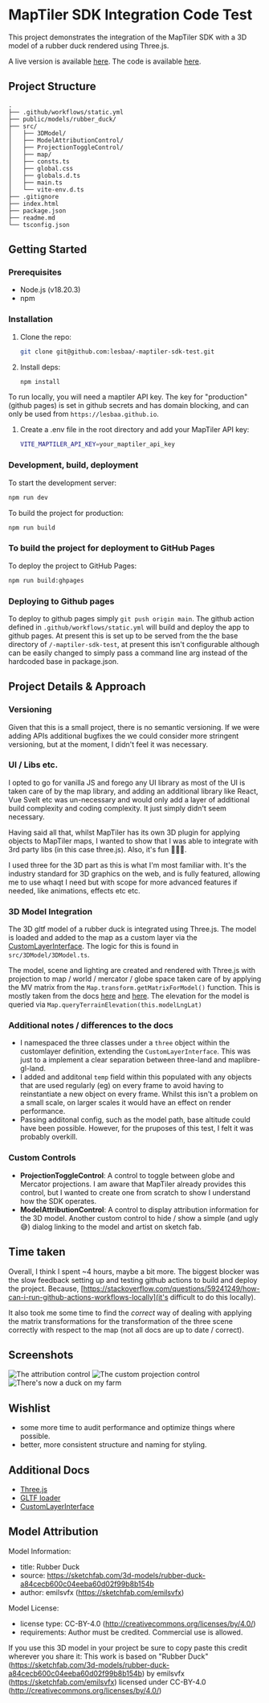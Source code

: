 # MapTiler SDK Integration Code Test

This project demonstrates the integration of the MapTiler SDK with a 3D model of a rubber duck rendered using Three.js.

A live version is available [here](https://lesbaa.github.io/-maptiler-sdk-test/). The code is available [here](https://github.com/lesbaa/-maptiler-sdk-test).

## Project Structure

```
.
├── .github/workflows/static.yml
├── public/models/rubber_duck/
├── src/
│   ├── 3DModel/
│   ├── ModelAttributionControl/
│   ├── ProjectionToggleControl/
│   ├── map/
│   ├── consts.ts
│   ├── global.css
│   ├── globals.d.ts
│   ├── main.ts
│   └── vite-env.d.ts
├── .gitignore
├── index.html
├── package.json
├── readme.md
└── tsconfig.json
```

## Getting Started

### Prerequisites

- Node.js (v18.20.3)
- npm

### Installation

1. Clone the repo:
    ```sh
    git clone git@github.com:lesbaa/-maptiler-sdk-test.git
    ```

2. Install deps:
    ```sh
    npm install
    ```

To run locally, you will need a maptiler API key. The key for "production" (github pages) is set in github secrets and has domain blocking, and can only be used from `https://lesbaa.github.io`.

1. Create a .env file in the root directory and add your MapTiler API key:
    ```sh
    VITE_MAPTILER_API_KEY=your_maptiler_api_key
    ```

### Development, build, deployment

To start the development server:
```sh
npm run dev
```

To build the project for production:
```sh
npm run build
```

### To build the project for deployment to GitHub Pages

To deploy the project to GitHub Pages:
```sh
npm run build:ghpages
```

### Deploying to Github pages

To deploy to github pages simply `git push origin main`. The github action defined in `.github/workflows/static.yml` will build and deploy the app to github pages. At present this is set up to be served from the the base directory of `/-maptiler-sdk-test`, at present this isn't configurable although can be easily changed to simply pass a command line arg instead of the hardcoded base in package.json.

## Project Details & Approach

### Versioning

Given that this is a small project, there is no semantic versioning. If we were adding APIs additional bugfixes the we could consider more stringent versioning, but at the moment, I didn't feel it was necessary.

### UI / Libs etc.

I opted to go for vanilla JS and forego any UI library as most of the UI is taken care of by the map library, and adding an additional library like React, Vue Svelt etc was un-necessary and would only add a layer of additional build complexity and coding complexity. It just simply didn't seem necessary.

Having said all that, whilst MapTiler has its own 3D plugin for applying objects to MapTiler maps, I wanted to show that I was able to integrate with 3rd party libs (in this case three.js). Also, it's fun 🤷🏼‍♂️.

I used three for the 3D part as this is what I'm most familiar with. It's the industry standard for 3D graphics on the web, and is fully featured, allowing me to use whaqt I need but with scope for more advanced features if needed, like animations, effects etc etc.

### 3D Model Integration

The 3D gltf model of a rubber duck is integrated using Three.js. The model is loaded and added to the map as a custom layer via the [CustomLayerInterface](https://maplibre.org/maplibre-gl-js/docs/API/interfaces/CustomLayerInterface/). The logic for this is found in `src/3DModel/3DModel.ts`.

The model, scene and lighting are created and rendered with Three.js with projection to map / world / mercator / globe space taken care of by applying the MV matrix from the `Map.transform.getMatrixForModel()` function. This is mostly taken  from the docs [here](https://maplibre.org/maplibre-gl-js/docs/API/interfaces/CustomLayerInterface/) and [here](https://maplibre.org/maplibre-gl-js/docs/examples/add-3d-model/). The elevation for the model is queried via `Map.queryTerrainElevation(this.modelLngLat)`

### Additional notes / differences to the docs
- I namespaced the three classes under a `three` object within the customlayer definition, extending the `CustomLayerInterface`. This was just to a implement a clear separation between three-land and maplibre-gl-land.
- I added and additonal `temp` field within this populated with any objects that are used regularly (eg) on every frame to avoid having to reinstantiate a new object on every frame. Whilst this isn't a problem on a small scale, on larger scales it would have an effect on render performance.
- Passing additonal config, such as the model path, base altitude could have been possible. However, for the pruposes of this test, I felt it was probably overkill.

### Custom Controls

- **ProjectionToggleControl**: A control to toggle between globe and Mercator projections. I am aware that MapTiler already provides this control, but I wanted to create one from scratch to show I understand how the SDK operates.
- **ModelAttributionControl**: A control to display attribution information for the 3D model. Another custom control to hide / show a simple (and ugly 😅) dialog linking to the model and artist on sketch fab.

## Time taken

Overall, I think I spent ~4 hours, maybe a bit more. The biggest blocker was the slow feedback setting up and testing github actions to build and deploy the project. Because, [https://stackoverflow.com/questions/59241249/how-can-i-run-github-actions-workflows-locally](it's difficult to do this locally).

It also took me some time to find the _correct_ way of dealing with applying the matrix transformations for the transformation of the three scene correctly with respect to the map (not all docs are up to date / correct).

## Screenshots

![The attribution control](docs/attr-control.png)
![The custom projection control](docs/proj-control.png)
![There's now a duck on my farm](docs/duck-on-my-farm.png)

## Wishlist

- some more time to audit performance and optimize things where possible.
- better, more consistent structure and naming for styling.

## Additional Docs
- [Three.js](https://threejs.org/docs/)
- [GLTF loader](https://threejs.org/docs/index.html?q=gltf#examples/en/loaders/GLTFLoader)
- [CustomLayerInterface](https://maplibre.org/maplibre-gl-js/docs/API/interfaces/CustomLayerInterface/)

## Model Attribution

Model Information:
* title:	Rubber Duck
* source:	https://sketchfab.com/3d-models/rubber-duck-a84cecb600c04eeba60d02f99b8b154b
* author:	emilsvfx (https://sketchfab.com/emilsvfx)

Model License:
* license type:	CC-BY-4.0 (http://creativecommons.org/licenses/by/4.0/)
* requirements:	Author must be credited. Commercial use is allowed.

If you use this 3D model in your project be sure to copy paste this credit wherever you share it:
This work is based on "Rubber Duck" (https://sketchfab.com/3d-models/rubber-duck-a84cecb600c04eeba60d02f99b8b154b) by emilsvfx (https://sketchfab.com/emilsvfx) licensed under CC-BY-4.0 (http://creativecommons.org/licenses/by/4.0/)
